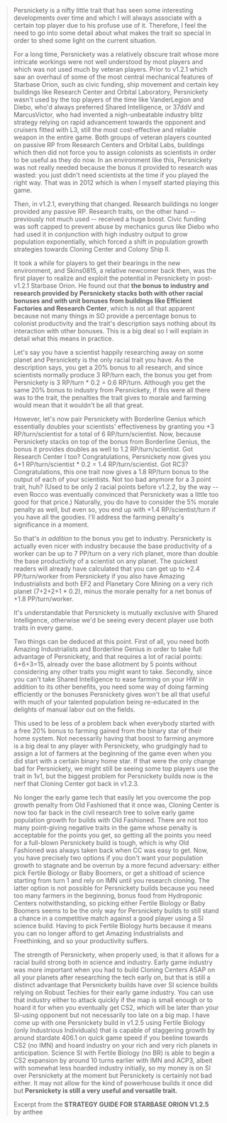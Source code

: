 > Persnickety is a nifty little trait that has seen some interesting developments over time and which I will always associate with a certain top player due to his profuse use of it. Therefore, I feel the need to go into some detail about what makes the trait so special in order to shed some light on the current situation.
> 
> For a long time, Persnickety was a relatively obscure trait whose more intricate workings were not well understood by most players and which was not used much by veteran players. Prior to v1.2.1 which saw an overhaul of some of the most central mechanical features of Starbase Orion, such as civic funding, ship movement and certain key buildings like Research Center and Orbital Laboratory, Persnickety wasn't used by the top players of the time like VanderLegion and Diebo, who'd always preferred Shared Intelligence, or 37ddV and MarcusVictor, who had invented a nigh-unbeatable industry blitz strategy relying on rapid advancement towards the opponent and cruisers fitted with L3, still the most cost-effective and reliable weapon in the entire game. Both groups of veteran players counted on passive RP from Research Centers and Orbital Labs, buildings which then did not force you to assign colonists as scientists in order to be useful as they do now. In an environment like this, Persnickety was not really needed because the bonus it provided to research was wasted: you just didn't need scientists at the time if you played the right way. That was in 2012 which is when I myself started playing this game.
> 
> Then, in v1.2.1, everything that changed. Research buildings no longer provided any passive RP. Research traits, on the other hand -- previously not much used -- received a huge boost. Civic funding was soft capped to prevent abuse by mechanics gurus like Diebo who had used it in conjunction with high industry output to grow population exponentially, which forced a shift in population growth strategies towards Cloning Center and Colony Ship II.
> 
> It took a while for players to get their bearings in the new environment, and Skins0815, a relative newcomer back then, was the first player to realize and exploit the potential in Persnickety in post-v1.2.1 Starbase Orion. He found out that **the bonus to industry and research provided by Persnickety stacks both with other racial bonuses and with unit bonuses from buildings like Efficient Factories and Research Center**, which is not all that apparent because not many things in SO provide a percentage bonus to colonist productivity and the trait's description says nothing about its interaction with other bonuses. This is a big deal so I will explain in detail what this means in practice.
> 
> Let's say you have a scientist happily researching away on some planet and Persnickety is the only racial trait you have. As the description says, you get a 20% bonus to all research, and since scientists normally produce 3 RP/turn each, the bonus you get from Persnickety is 3 RP/turn * 0.2 = 0.6 RP/turn. Although you get the same 20% bonus to industry from Persnickety, if this were all there was to the trait, the penalties the trait gives to morale and farming would mean that it wouldn't be all that great.
> 
> However, let's now pair Persnickety with Borderline Genius which essentially doubles your scientists' effectiveness by granting you +3 RP/turn/scientist for a total of 6 RP/turn/scientist. Now, because Persnickety stacks on top of the bonus from Borderline Genius, the bonus it provides doubles as well to 1.2 RP/turn/scientist. Got Research Center I too? Congratulations, Persnickety now gives you 6+1 RP/turn/scientist * 0.2 = 1.4 RP/turn/scientist. Got RC3? Congratulations, this one trait now gives a 1.8 RP/turn bonus to the output of each of your scientists. Not too bad anymore for a 3 point trait, huh? (Used to be only 2 racial points before v1.2.2, by the way -- even Rocco was eventually convinced that Persnickety was a little too good for that price.) Naturally, you do have to consider the 5% morale penalty as well, but even so, you end up with +1.4 RP/scientist/turn if you have all the goodies. I'll address the farming penalty's significance in a moment.
> 
> So that's *in addition* to the bonus you get to industry. Persnickety is actually even nicer with industry because the base productivity of a worker can be up to 7 PP/turn on a very rich planet, more than double the base productivity of a scientist on any planet. The quickest readers will already have calculated that you can get up to +2.4 PP/turn/worker from Persnickety if you also have Amazing Industrialists and both EF2 and Planetary Core Mining on a very rich planet (7+2+2+1 * 0.2), minus the morale penalty for a net bonus of +1.8 PP/turn/worker.
> 
> It's understandable that Persnickety is mutually exclusive with Shared Intelligence, otherwise we'd be seeing every decent player use both traits in every game.
> 
> Two things can be deduced at this point. First of all, you need both Amazing Industrialists and Borderline Genius in order to take full advantage of Persnickety, and that requires a lot of racial points: 6+6+3=15, already over the base allotment by 5 points without considering any other traits you might want to take. Secondly, since you can't take Shared Intelligence to ease farming on your HW in addition to its other benefits, you need some way of doing farming efficiently or the bonuses Persnickety gives won't be all that useful with much of your talented population being re-educated in the delights of manual labor out on the fields.
> 
> This used to be less of a problem back when everybody started with a free 20% bonus to farming gained from the binary star of their home system. Not necessarily having that boost to farming anymore is a big deal to any player with Persnickety, who grudgingly had to assign a lot of farmers at the beginning of the game even when you did start with a certain binary home star. If that were the only change bad for Persnickety, we might still be seeing some top players use the trait in 1v1, but the biggest problem for Persnickety builds now is the nerf that Cloning Center got back in v1.2.3.
> 
> No longer the early game tech that easily let you overcome the pop growth penalty from Old Fashioned that it once was, Cloning Center is now too far back in the civil research tree to solve early game population growth for builds with Old Fashioned. There are not too many point-giving negative traits in the game whose penalty is acceptable for the points you get, so getting all the points you need for a full-blown Persnickety build is tough, which is why Old Fashioned was always taken back when CC was easy to get. Now, you have precisely two options if you don't want your population growth to stagnate and be overrun by a more fecund adversary: either pick Fertile Biology or Baby Boomers, or get a shitload of science starting from turn 1 and rely on IMN until you research cloning. The latter option is not possible for Persnickety builds because you need too many farmers in the beginning, bonus food from Hydroponic Centers notwithstanding, so picking either Fertile Biology or Baby Boomers seems to be the only way for Persnickety builds to still stand a chance in a competitive match against a good player using a SI science build. Having to pick Fertile Biology hurts because it means you can no longer afford to get Amazing Industrialists and Freethinking, and so your productivity suffers.
> 
> The strength of Persnickety, when properly used, is that it allows for a racial build strong both in science and industry. Early game industry was more important when you had to build Cloning Centers ASAP on all your planets after researching the tech early on, but that is still a distinct advantage that Persnickety builds have over SI science builds relying on Robust Techies for their early game industry. You can use that industry either to attack quickly if the map is small enough or to hoard it for when you eventually get CS2, which will be later than your SI-using opponent but not necessarily too late on a big map. I have come up with one Persnickety build in v1.2.5 using Fertile Biology (only Industrious Individuals) that is capable of staggering growth by around stardate 406.1 on quick game speed if you beeline towards CS2 (no IMN) and hoard industry on your rich and very rich planets in anticipation. Science SI with Fertile Biology (no BR) is able to begin a CS2 expansion by around 10 turns earlier with IMN and ACP3, albeit with somewhat less hoarded industry initially, so my money is on SI over Persnickety at the moment but Persnickety is certainly not bad either. It may not allow for the kind of powerhouse builds it once did but **Persnickety is still a very useful and versatile trait.**
>
>Excerpt from the **STRATEGY GUIDE FOR STARBASE ORION V1.2.5**  
>by anthee